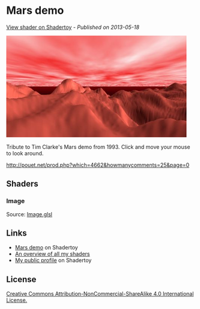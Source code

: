 ﻿# Mars demo
[View shader on Shadertoy](https://www.shadertoy.com/view/XdsGWH) - _Published on 2013-05-18_ 

![thumbnail](./thumbnail.jpg)

Tribute to Tim Clarke's Mars demo from 1993. Click and move your mouse to look around.

http://pouet.net/prod.php?which=4662&howmanycomments=25&page=0
## Shaders

### Image

Source: [Image.glsl](./Image.glsl)

## Links
* [Mars demo](https://www.shadertoy.com/view/XdsGWH) on Shadertoy
* [An overview of all my shaders](https://reindernijhoff.net/shadertoy/)
* [My public profile](https://www.shadertoy.com/user/reinder) on Shadertoy

## License

[Creative Commons Attribution-NonCommercial-ShareAlike 4.0 International License.](https://creativecommons.org/licenses/by-nc-sa/4.0/)
